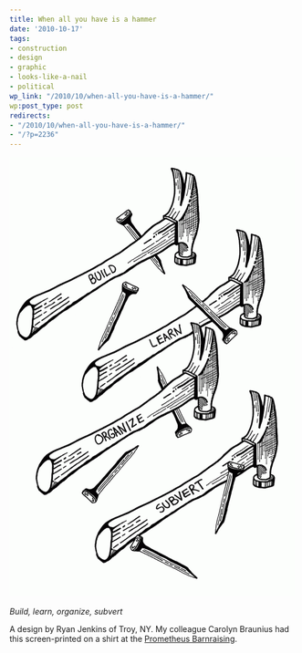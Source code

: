 ```yaml
---
title: When all you have is a hammer
date: '2010-10-17'
tags:
- construction
- design
- graphic
- looks-like-a-nail
- political
wp_link: "/2010/10/when-all-you-have-is-a-hammer/"
wp:post_type: post
redirects:
- "/2010/10/when-all-you-have-is-a-hammer/"
- "/?p=2236"
---
```


![](2010-10-17-When-all-you-have-is-a-hammer/blocBEST-small-500x772.png "blocBEST-small")

_Build, learn, organize, subvert_

A design by Ryan Jenkins of Troy, NY. My colleague Carolyn Braunius had this screen-printed on a shirt at the [Prometheus Barnraising](http://www.island94.org/2010/09/kitchen-consensus-conjecture/).
